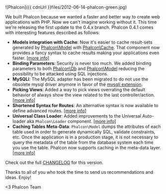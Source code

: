 ![Phalcon]({{ cdnUrl }}files/2012-06-14-phalcon-green.jpg)

We built Phalcon because we wanted a faster and better way to create web applications with PHP. Now we can't imagine working without it. This time we're releasing the first update to the 0.4.x branch. Phalcon 0.4.1 comes with interesting features described as follows:

- **Models integration with Cache**: Now it's easier to cache result-sets generated by [Phalcon\Model](https://docs.phalconphp.com/en/latest/reference/models/html) with [Phalcon\Cache](https://docs.phalconphp.com/en/latest/reference/cache.html). That component now provides a fancy syntax to cache results making your applications even faster. [[more info]](https://docs.phalconphp.com/en/latest/reference/models-cache.html)
- **Binding Parameters**: Security is never too much. We added binding parameters to both [Phalcon\Db](https://docs.phalconphp.com/en/latest/reference/db.html#binding-parameters) and [Phalcon\Model](https://docs.phalconphp.com/en/latest/reference/models.html#binding-parameters) reducing the possibility to be attacked using SQL injections.
- **MySQLi**: The MySQL adapter has been migrated to do not use the obsolete mysql driver anymore in favor of the [mysqli extension](http://www.php.net/manual/en/book.mysqli.php).
- **Picking Views**: Added a way to pick views overrating the default behavior of always show the view related to the last controller/action. [[more info]](https://docs.phalconphp.com/en/latest/reference/views.html#picking-views)
- **Shortened Syntax for Routes**: An alternative syntax is now available to define advanced routes. [[more info]](https://docs.phalconphp.com/en/latest/reference/routing.html#short-syntax)
- **Universal Class Loader**: Added improvements to the Universal Auto-loader aka `Phalcon\Loader` component. [[more info]](https://docs.phalconphp.com/en/latest/reference/loader.html) 
- **Caching Tables Meta-Data**: `Phalcon\Model` dumps the attributes of each table used in order to generate dynamically SQL, validate constraints, etc. Once the application is in a production stage, it is not necessary to query the metadata of the table from the database system each time you use the table. Phalcon now supports caching in the meta-data layer. [[more info]](https://docs.phalconphp.com/en/latest/reference/models-cache.html)

Check out the full [CHANGELOG](https://github.com/phalcon/cphalcon/blob/master/CHANGELOG) for this version.

Thanks to all of you who took the time to send us recommendations and ideas. Enjoy!

<3 Phalcon Team